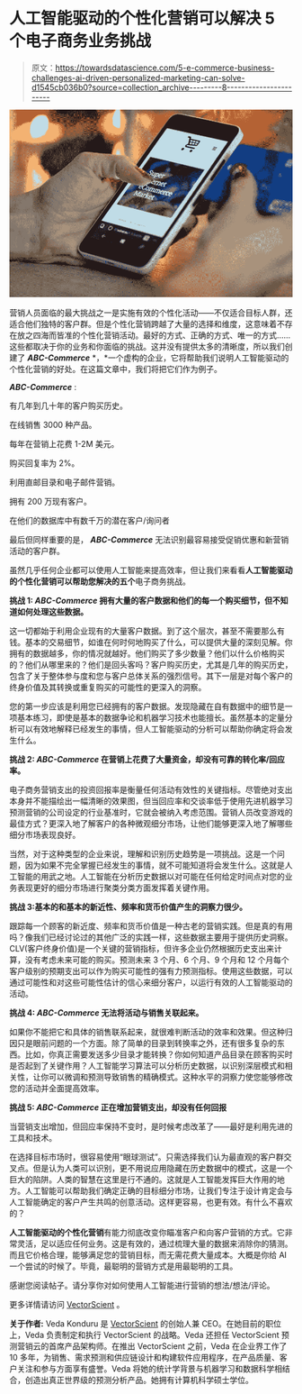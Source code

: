 # 人工智能驱动的个性化营销可以解决 5 个电子商务业务挑战

> 原文：<https://towardsdatascience.com/5-e-commerce-business-challenges-ai-driven-personalized-marketing-can-solve-d1545cb036b0?source=collection_archive---------8----------------------->

![](img/d44f18f5efb34a49991703bb9d9374cd.png)

营销人员面临的最大挑战之一是实施有效的个性化活动——不仅适合目标人群，还适合他们独特的客户群。但是个性化营销跨越了大量的选择和维度，这意味着不存在放之四海而皆准的个性化营销活动。最好的方式、正确的方式、唯一的方式……这些都取决于你的业务和你面临的挑战。这并没有提供太多的清晰度，所以我们创建了 ***ABC-Commerce*** *，*一个虚构的企业，它将帮助我们说明人工智能驱动的个性化营销的好处。在这篇文章中，我们将把它们作为例子。

***ABC-Commerce*** :

有几年到几十年的客户购买历史。

在线销售 3000 种产品。

每年在营销上花费 1-2M 美元。

购买回复率为 2%。

利用直邮目录和电子邮件营销。

拥有 200 万现有客户。

在他们的数据库中有数千万的潜在客户/询问者

最后但同样重要的是， ***ABC-Commerce*** 无法识别最容易接受促销优惠和新营销活动的客户群。

虽然几乎任何企业都可以使用人工智能来提高效率，但让我们来看看**人工智能驱动的个性化营销可以帮助您解决的五个**电子商务挑战。

**挑战 1: *ABC-Commerce* 拥有大量的客户数据和他们的每一个购买细节，但不知道如何处理这些数据。**

这一切都始于利用企业现有的大量客户数据。到了这个层次，甚至不需要那么有钱。基本的交易细节，如谁在何时何地购买了什么，可以提供大量的深刻见解。你拥有的数据越多，你的情况就越好。他们购买了多少数量？他们以什么价格购买的？他们从哪里来的？他们是回头客吗？客户购买历史，尤其是几年的购买历史，包含了关于整体参与度和您与客户总体关系的强烈信号。其下一层是对每个客户的终身价值及其转换或重复购买的可能性的更深入的洞察。

您的第一步应该是利用您已经拥有的客户数据。发现隐藏在自有数据中的细节是一项基本练习，即使是基本的数据争论和机器学习技术也能擅长。虽然基本的定量分析可以有效地解释已经发生的事情，但人工智能驱动的分析可以帮助你确定将会发生什么。

**挑战 2: *ABC-Commerce* 在营销上花费了大量资金，却没有可靠的转化率/回应率。**

电子商务营销支出的投资回报率是衡量任何活动有效性的关键指标。尽管绝对支出本身并不能描绘出一幅清晰的效果图，但当回应率和交谈率低于使用先进机器学习预测营销的公司设定的行业基准时，它就会被纳入考虑范围。营销人员改变游戏的最佳方式？更深入地了解客户的各种微观细分市场，让他们能够更深入地了解哪些细分市场表现良好。

当然，对于这种类型的企业来说，理解和识别历史趋势是一项挑战。这是一个问题，因为如果不完全掌握已经发生的事情，就不可能知道将会发生什么。这就是人工智能的用武之地。人工智能在分析历史数据以对可能在任何给定时间点对您的业务表现更好的细分市场进行聚类分类方面发挥着关键作用。

**挑战 3:基本的和基本的新近性、频率和货币价值产生的洞察力很少。**

跟踪每一个顾客的新近度、频率和货币价值是一种古老的营销实践。但是真的有用吗？像我们已经讨论过的其他广泛的实践一样，这些数据主要用于提供历史洞察。CLV(客户终身价值)是一个关键的营销指标，但许多企业仍然根据历史支出来计算，没有考虑未来可能的购买。预测未来 3 个月、6 个月、9 个月和 12 个月每个客户级别的预期支出可以作为购买可能性的强有力预测指标。使用这些数据，可以通过可能性和对这些可能性估计的信心来细分客户，以运行有效的人工智能驱动的活动。

**挑战 4: *ABC-Commerce* 无法将活动与销售关联起来。**

如果你不能把它和具体的销售联系起来，就很难判断活动的效率和效果。但这种归因只是眼前问题的一个方面。除了简单的目录到转换率之外，还有很多复杂的东西。比如，你真正需要发送多少目录才能转换？你如何知道产品目录在顾客购买时是否起到了关键作用？人工智能学习算法可以分析历史数据，以识别深层模式和相关性，让你可以微调和预测导致销售的精确模式。这种水平的洞察力使您能够修改您的活动并全面提高效率。

**挑战 5: *ABC-Commerce* 正在增加营销支出，却没有任何回报**

当营销支出增加，但回应率保持不变时，是时候考虑改革了——最好是利用先进的工具和技术。

在选择目标市场时，很容易使用“眼球测试”。只需选择我们认为最直观的客户群交叉点。但是认为人类可以识别，更不用说应用隐藏在历史数据中的模式，这是一个巨大的陷阱。人类的智慧在这里是行不通的。这就是人工智能发挥巨大作用的地方。人工智能可以帮助我们确定正确的目标细分市场，让我们专注于设计肯定会与人工智能确定的客户产生共鸣的创意活动。这样更容易，也更有效。有什么不喜欢的？

**人工智能驱动的个性化营销**有能力彻底改变你瞄准客户和向客户营销的方式。它非常灵活，足以适应任何业务。这是有效的，通过梳理大量的数据来消除你的猜测。而且它价格合理，能够满足您的营销目标，而无需花费大量成本。大概是你给 AI 一个尝试的时候了。毕竟，最聪明的营销方式是用最聪明的工具。

感谢您阅读帖子。请分享你对如何使用人工智能进行营销的想法/想法/评论。

更多详情请访问 [VectorScient](https://www.vectorscient.com/) 。

**关于作者:** Veda Konduru 是 [VectorScient](http://www.vectorscient.com/) 的创始人兼 CEO。在她目前的职位上，Veda 负责制定和执行 VectorScient 的战略。Veda 还担任 VectorScient 预测营销云的首席产品架构师。在推出 VectorScient 之前，Veda 在企业界工作了 10 多年，为销售、需求预测和供应链设计和构建软件应用程序，在产品质量、客户关注和参与方面享有盛誉。Veda 将她的统计学背景与机器学习和数据科学相结合，创造出真正世界级的预测分析产品。她拥有计算机科学硕士学位。